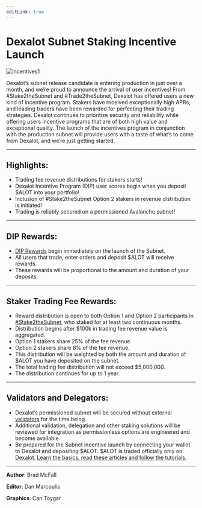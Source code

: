 ```yaml
---
editLink: true
---
```


# Dexalot Subnet Staking Incentive Launch

![incentives1](\images\incentives\incentives1.png)

Dexalot’s subnet release candidate is entering production in just over a month, and we’re proud to announce the arrival of user incentives! From #Stake2theSubnet and #Trade2theSubnet, Dexalot has offered users a new kind of incentive program. Stakers have received exceptionally high APRs, and leading traders have been rewarded for perfecting their trading strategies. Dexalot continues to prioritize security and reliability while offering users incentive programs that are of both high value and exceptional quality. The launch of the incentives program in conjunction with the production subnet will provide users with a taste of what’s to come from Dexalot, and we’re just getting started.

---

## Highlights:

* Trading fee revenue distributions for stakers starts!
* Dexalot Incentive Program (DIP) user scores begin when you deposit $ALOT into your portfolio!
* Inclusion of #Stake2theSubnet Option 2 stakers in revenue distribution is initiated!
* Trading is reliably secured on a permissioned Avalanche subnet!

---

## DIP Rewards:

* [DIP Rewards](https://medium.com/dexalot/the-dexalot-incentive-program-1d55c869a6c0) begin immediately on the launch of the Subnet.
* All users that trade, enter orders and deposit $ALOT will receive rewards.
* These rewards will be proportional to the amount and duration of your deposits.

---

## Staker Trading Fee Rewards:

* Reward distribution is open to both Option 1 and Option 2 participants in [#Stake2theSubnet](https://medium.com/dexalot/dexalot-stake-to-the-subnet-d3cc72ccad12), who staked for at least two continuous months.
* Distribution begins after $100k in trading fee revenue value is aggregated.
* Option 1 stakers share 25% of the fee revenue.
* Option 2 stakers share 8% of the fee revenue.
* This distribution will be weighted by both the amount and duration of $ALOT you have deposited on the subnet.
* The total trading fee distribution will not exceed $5,000,000.
* The distribution continues for up to 1 year.

---

## Validators and Delegators:

* Dexalot’s permissioned subnet will be secured without external [validators](https://medium.com/dexalot/validation-the-dexalot-subnet-5621c2ee3baa) for the time being.
* Additional validation, delegation and other staking solutions will be reviewed for integration as permissionless options are engineered and become available.
* Be prepared for the Subnet incentive launch by connecting your wallet to Dexalot and depositing $ALOT. $ALOT is traded officially only on [Dexalot](https://app.dexalot.com/trade). [Learn the basics, read these articles and follow the tutorials.](https://medium.com/dexalot)

---
**Author**: Brad McFall

**Editor**: Dan Marcoulis

**Graphics**: Can Toygar
